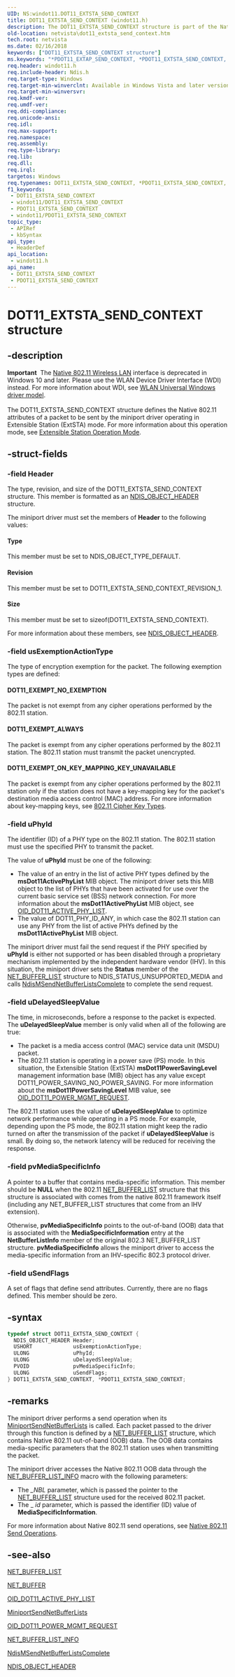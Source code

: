 ```yaml
---
UID: NS:windot11.DOT11_EXTSTA_SEND_CONTEXT
title: DOT11_EXTSTA_SEND_CONTEXT (windot11.h)
description: The DOT11_EXTSTA_SEND_CONTEXT structure is part of the Native 802.11 Wireless LAN interface, which is deprecated for Windows 10 and later.
old-location: netvista\dot11_extsta_send_context.htm
tech.root: netvista
ms.date: 02/16/2018
keywords: ["DOT11_EXTSTA_SEND_CONTEXT structure"]
ms.keywords: "*PDOT11_EXTAP_SEND_CONTEXT, *PDOT11_EXTSTA_SEND_CONTEXT, DOT11_EXTAP_SEND_CONTEXT, DOT11_EXTSTA_SEND_CONTEXT, DOT11_EXTSTA_SEND_CONTEXT structure [Network Drivers Starting with Windows Vista], Native_802.11_data_types_c340a64e-8d74-4e25-83ca-2b93776bd220.xml, PDOT11_EXTSTA_SEND_CONTEXT, PDOT11_EXTSTA_SEND_CONTEXT structure pointer [Network Drivers Starting with Windows Vista], netvista.dot11_extsta_send_context, windot11/DOT11_EXTSTA_SEND_CONTEXT, windot11/PDOT11_EXTSTA_SEND_CONTEXT"
req.header: windot11.h
req.include-header: Ndis.h
req.target-type: Windows
req.target-min-winverclnt: Available in Windows Vista and later versions of the Windows operating   systems.
req.target-min-winversvr: 
req.kmdf-ver: 
req.umdf-ver: 
req.ddi-compliance: 
req.unicode-ansi: 
req.idl: 
req.max-support: 
req.namespace: 
req.assembly: 
req.type-library: 
req.lib: 
req.dll: 
req.irql: 
targetos: Windows
req.typenames: DOT11_EXTSTA_SEND_CONTEXT, *PDOT11_EXTSTA_SEND_CONTEXT, DOT11_EXTAP_SEND_CONTEXT, *PDOT11_EXTAP_SEND_CONTEXT
f1_keywords:
 - DOT11_EXTSTA_SEND_CONTEXT
 - windot11/DOT11_EXTSTA_SEND_CONTEXT
 - PDOT11_EXTSTA_SEND_CONTEXT
 - windot11/PDOT11_EXTSTA_SEND_CONTEXT
topic_type:
 - APIRef
 - kbSyntax
api_type:
 - HeaderDef
api_location:
 - windot11.h
api_name:
 - DOT11_EXTSTA_SEND_CONTEXT
 - PDOT11_EXTSTA_SEND_CONTEXT
---
```


# DOT11_EXTSTA_SEND_CONTEXT structure


## -description

<div class="alert"><b>Important</b>  The <a href="/previous-versions/windows/hardware/wireless/ff560689(v=vs.85)">Native 802.11 Wireless LAN</a> interface is deprecated in Windows 10 and later. Please use the WLAN Device Driver Interface (WDI) instead. For more information about WDI, see <a href="/windows-hardware/drivers/network/wifi-universal-driver-model">WLAN Universal Windows driver model</a>.</div><div> </div>The DOT11_EXTSTA_SEND_CONTEXT structure defines the Native 802.11 attributes of a packet to be sent
  by the miniport driver operating in Extensible Station (ExtSTA) mode. For more information about this
  operation mode, see
  <a href="/windows-hardware/drivers/network/extensible-station-operation-mode">Extensible Station Operation
  Mode</a>.

## -struct-fields

### -field Header

The type, revision, and size of the DOT11_EXTSTA_SEND_CONTEXT structure. This member is formatted
     as an
     <a href="..\objectheader\ns-objectheader-ndis_object_header.md">NDIS_OBJECT_HEADER</a> structure.


The miniport driver must set the members of
     <b>Header</b> to the following values:





#### Type

This member must be set to NDIS_OBJECT_TYPE_DEFAULT.



#### Revision

This member must be set to DOT11_EXTSTA_SEND_CONTEXT_REVISION_1.



#### Size

This member must be set to
       sizeof(DOT11_EXTSTA_SEND_CONTEXT).

For more information about these members, see
     <a href="..\objectheader\ns-objectheader-ndis_object_header.md">NDIS_OBJECT_HEADER</a>.

### -field usExemptionActionType

The type of encryption exemption for the packet. The following exemption types are defined:






#### DOT11_EXEMPT_NO_EXEMPTION

The packet is not exempt from any cipher operations performed by the 802.11 station.



#### DOT11_EXEMPT_ALWAYS

The packet is exempt from any cipher operations performed by the 802.11 station. The 802.11
       station must transmit the packet unencrypted.



#### DOT11_EXEMPT_ON_KEY_MAPPING_KEY_UNAVAILABLE

The packet is exempt from any cipher operations performed by the 802.11 station only if the
       station does not have a key-mapping key for the packet's destination media access control (MAC)
       address. For more information about key-mapping keys, see
       <a href="/windows-hardware/drivers/network/802-11-cipher-key-types">802.11 Cipher Key Types</a>.

### -field uPhyId

The identifier (ID) of a PHY type on the 802.11 station. The 802.11 station must use the specified
     PHY to transmit the packet.


The value of
     <b>uPhyId</b> must be one of the following:

<ul>
<li>
The value of an entry in the list of active PHY types defined by the
       <b>msDot11ActivePhyList</b> MIB object. The miniport driver sets this MIB object to the list of PHYs
       that have been activated for use over the current basic service set (BSS) network connection. For more
       information about the
       <b>msDot11ActivePhyList</b> MIB object, see
       <a href="/windows-hardware/drivers/network/oid-dot11-active-phy-list">OID_DOT11_ACTIVE_PHY_LIST</a>.

</li>
<li>
The value of DOT11_PHY_ID_ANY, in which case the 802.11 station can use any PHY from the list of
       active PHYs defined by the
       <b>msDot11ActivePhyList</b> MIB object.

</li>
</ul>
The miniport driver must fail the send request if the PHY specified by
     <b>uPhyId</b> is either not supported or has been disabled through a proprietary mechanism implemented by
     the independent hardware vendor (IHV). In this situation, the miniport driver sets the
     <b>Status</b> member of the
     <a href="..\nbl\ns-nbl-net_buffer_list.md">NET_BUFFER_LIST</a> structure to
     NDIS_STATUS_UNSUPPORTED_MEDIA and calls
     <a href="..\ndis\nf-ndis-ndismsendnetbufferlistscomplete.md">
     NdisMSendNetBufferListsComplete</a> to complete the send request.

### -field uDelayedSleepValue

The time, in microseconds, before a response to the packet is expected. The
     <b>uDelayedSleepValue</b> member is only valid when all of the following are true:


<ul>
<li>
The packet is a media access control (MAC) service data unit (MSDU) packet.

</li>
<li>
The 802.11 station is operating in a power save (PS) mode. In this situation, the Extensible
       Station (ExtSTA)
       <b>msDot11PowerSavingLevel</b> management information base (MIB) object has any value except
       DOT11_POWER_SAVING_NO_POWER_SAVING. For more information about the
       <b>msDot11PowerSavingLevel</b> MIB value, see
       <a href="/windows-hardware/drivers/network/oid-dot11-power-mgmt-request">
       OID_DOT11_POWER_MGMT_REQUEST</a>.

</li>
</ul>
The 802.11 station uses the value of
     <b>uDelayedSleepValue</b> to optimize network performance while operating in a PS mode. For example,
     depending upon the PS mode, the 802.11 station might keep the radio turned on after the transmission of
     the packet if
     <b>uDelayedSleepValue</b> is small. By doing so, the network latency will be reduced for receiving the
     response.

### -field pvMediaSpecificInfo

A pointer to a buffer that contains media-specific information. This member should be <b>NULL</b> when
     the 802.11
     <a href="..\nbl\ns-nbl-net_buffer_list.md">NET_BUFFER_LIST</a> structure that this
     structure is associated with comes from the native 802.11 framework itself (including any
     NET_BUFFER_LIST structures that come from an IHV extension).


Otherwise,
     <b>pvMediaSpecificInfo</b> points to the out-of-band (OOB) data that is associated with the
     <b>MediaSpecificInformation</b> entry at the
     <b>NetBufferListInfo</b> member of the original 802.3 NET_BUFFER_LIST structure.
     <b>pvMediaSpecificInfo</b> allows the miniport driver to access the media-specific information from an
     IHV-specific 802.3 protocol driver.

### -field uSendFlags

A set of flags that define send attributes. Currently, there are no flags defined. This member
     should be zero.

## -syntax

```cpp
typedef struct DOT11_EXTSTA_SEND_CONTEXT {
  NDIS_OBJECT_HEADER Header;
  USHORT             usExemptionActionType;
  ULONG              uPhyId;
  ULONG              uDelayedSleepValue;
  PVOID              pvMediaSpecificInfo;
  ULONG              uSendFlags;
} DOT11_EXTSTA_SEND_CONTEXT, *PDOT11_EXTSTA_SEND_CONTEXT;
```

## -remarks

The miniport driver performs a send operation when its
    <a href="..\ndis\nc-ndis-miniport_send_net_buffer_lists.md">
    MiniportSendNetBufferLists</a> is called. Each packet passed to the driver through this function is
    defined by a
    <a href="..\nbl\ns-nbl-net_buffer_list.md">NET_BUFFER_LIST</a> structure, which contains
    Native 802.11 out-of-band (OOB) data. The OOB data contains media-specific parameters that the 802.11
    station uses when transmitting the packet.

The miniport driver accesses the Native 802.11 OOB data through the
    <a href="/windows-hardware/drivers/network/net-buffer-list-info">NET_BUFFER_LIST_INFO</a> macro with the
    following parameters:

<ul>
<li>
The
      <i>_NBL</i> parameter, which is passed the pointer to the
      <a href="..\nbl\ns-nbl-net_buffer_list.md">NET_BUFFER_LIST</a> structure used for the
      received 802.11 packet.

</li>
<li>
The _
      <i>id</i> parameter, which is passed the identifier (ID) value of
      <b>MediaSpecificInformation</b>.

</li>
</ul>
For more information about Native 802.11 send operations, see
    <a href="/windows-hardware/drivers/network/native-802-11-send-operations">Native 802.11 Send
    Operations</a>.

## -see-also

<a href="..\nbl\ns-nbl-net_buffer_list.md">NET_BUFFER_LIST</a>



<a href="..\nbl\ns-nbl-net_buffer.md">NET_BUFFER</a>



<a href="/windows-hardware/drivers/network/oid-dot11-active-phy-list">OID_DOT11_ACTIVE_PHY_LIST</a>



<a href="..\ndis\nc-ndis-miniport_send_net_buffer_lists.md">MiniportSendNetBufferLists</a>



<a href="/windows-hardware/drivers/network/oid-dot11-power-mgmt-request">OID_DOT11_POWER_MGMT_REQUEST</a>



<a href="/windows-hardware/drivers/network/net-buffer-list-info">NET_BUFFER_LIST_INFO</a>



<a href="..\ndis\nf-ndis-ndismsendnetbufferlistscomplete.md">
   NdisMSendNetBufferListsComplete</a>



<a href="..\objectheader\ns-objectheader-ndis_object_header.md">NDIS_OBJECT_HEADER</a>

